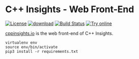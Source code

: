# C++ Insights - Web Front-End

[![License](https://img.shields.io/badge/license-MIT-blue.svg)](https://opensource.org/licenses/MIT) 
[![download](https://img.shields.io/badge/latest-download-blue.svg)](https://github.com/andreasfertig/cppinsights-web/releases) 
[![Build Status](https://api.travis-ci.org/andreasfertig/cppinsights-web.svg?branch=master)](https://travis-ci.org/andreasfertig/cppinsights-web) 
[![Try online](https://img.shields.io/badge/try-online-blue.svg)](https://cppinsights.io)



[cppinsights.io](https://cppinsights.io/) is the web front-end of C++ Insights.


```
virtualenv env
source env/bin/activate
pip3 install -r requirements.txt 
```
